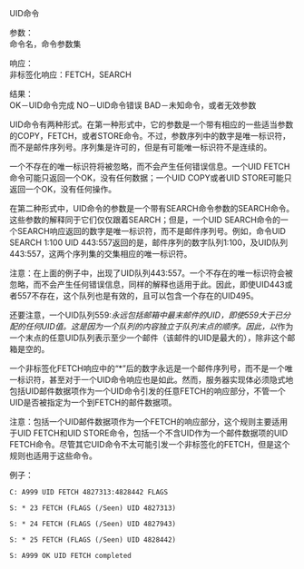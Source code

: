 UID命令

参数：                         
命令名，命令参数集

响应：                         
非标签化响应：FETCH，SEARCH

结果：                         
OK－UID命令完成
NO－UID命令错误
BAD－未知命令，或者无效参数

UID命令有两种形式。在第一种形式中，它的参数是一个带有相应的一些适当参数的COPY，FETCH，或者STORE命令。不过，参数序列中的数字是唯一标识符，而不是邮件序列号。序列集是许可的，但是有可能唯一标识符不是连续的。

一个不存在的唯一标识符将被忽略，而不会产生任何错误信息。一个UID FETCH命令可能只返回一个OK，没有任何数据；一个UID COPY或者UID STORE可能只返回一个OK，没有任何操作。

在第二种形式中，UID命令的参数是一个带有SEARCH命令参数的SEARCH命令。这些参数的解释同于它们仅仅跟着SEARCH；但是，一个UID SEARCH命令的一个SEARCH响应返回的数字是唯一标识符，而不是邮件序列号。例如，命令UID SEARCH 1:100 UID 443:557返回的是，邮件序列的数字队列1:100，及UID队列443:557，这两个序列集的交集相应的唯一标识符。

注意：在上面的例子中，出现了UID队列443:557。一个不存在的唯一标识符会被忽略，而不会产生任何错误信息，同样的解释也适用于此。因此，即使UID443或者557不存在，这个队列也是有效的，且可以包含一个存在的UID495。

还要注意，一个UID队列559:*永远包括邮箱中最末邮件的UID，即使559大于已分配的任何UID值。这是因为一个队列的内容独立于队列末点的顺序。因此，以*作为一个末点的任意UID队列表示至少一个邮件（该邮件的UID是最大的），除非这个邮箱是空的。

一个非标签化FETCH响应中的“*”后的数字永远是一个邮件序列号，而不是一个唯一标识符，甚至对于一个UID命令响应也是如此。然而，服务器实现体必须隐式地包括UID邮件数据项作为一个UID命令引发的任意FETCH的响应部分，不管一个UID是否被指定为一个到FETCH的邮件数据项。

注意：包括一个UID邮件数据项作为一个FETCH的响应部分，这个规则主要适用于UID FETCH和UID STORE命令，包括一个不含UID作为一个邮件数据项的UID FETCH命令。尽管其它UID命令不太可能引发一个非标签化的FETCH，但是这个规则也适用于这些命令。

例子：                         

```
C: A999 UID FETCH 4827313:4828442 FLAGS

S: * 23 FETCH (FLAGS (/Seen) UID 4827313)

S: * 24 FETCH (FLAGS (/Seen) UID 4827943)

S: * 25 FETCH (FLAGS (/Seen) UID 4828442)

S: A999 OK UID FETCH completed
```